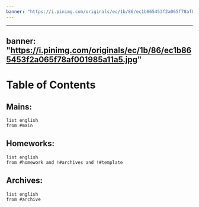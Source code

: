 ```yaml
---
banner: "https://i.pinimg.com/originals/ec/1b/86/ec1b865453f2a065f78af001985a11a5.jpg"
---
```

---
banner: "https://i.pinimg.com/originals/ec/1b/86/ec1b865453f2a065f78af001985a11a5.jpg"
---
# Table of Contents
## Mains:
```dataview
list english
from #main
```
## Homeworks:
```dataview
list english
from #homework and !#archives and !#template
```
## Archives:
```dataview
list english
from #archive
```
